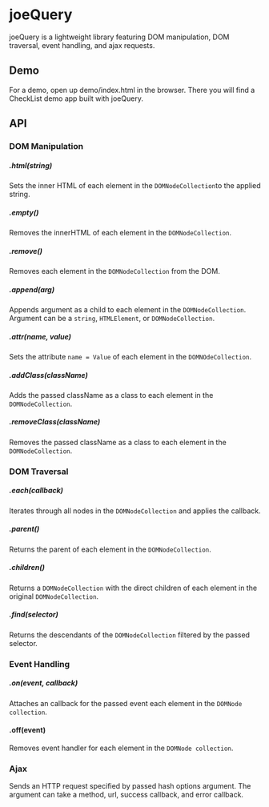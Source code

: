 # joeQuery

joeQuery is a lightweight library featuring DOM manipulation, DOM traversal, event handling, and ajax requests.

##

## Demo

For a demo, open up demo/index.html in the browser. There you will find a CheckList demo app built with joeQuery.
##

## API

### DOM Manipulation

##### .html(string)
Sets the inner HTML of each element in the ```DOMNodeCollection```to the applied string.

##### .empty()
Removes the innerHTML of each element in the ```DOMNodeCollection```.

##### .remove()
Removes each element in the ```DOMNodeCollection``` from the DOM.

##### .append(arg)
Appends argument as a child to each element in the ```DOMNodeCollection```. Argument can be a ```string```, ```HTMLElement```, or ```DOMNodeCollection```.

##### .attr(name, value)
Sets the attribute ```name = Value``` of each element in the ```DOMNOdeCollection```.

##### .addClass(className)
Adds the passed className as a class to each element in the ```DOMNodeCollection```.

##### .removeClass(className)
Removes the passed className as a class to each element in the ```DOMNodeCollection```.

### DOM Traversal

##### .each(callback)
Iterates through all nodes in the ```DOMNodeCollection``` and applies the callback.

##### .parent()
Returns the parent of each element in the ```DOMNodeCollection```.

##### .children()
Returns a ```DOMNodeCollection``` with the direct children of each element in the original ```DOMNodeCollection```.

##### .find(selector)
Returns the descendants of the ```DOMNodeCollection``` filtered by the passed selector.

### Event Handling

##### .on(event, callback)
Attaches an callback for the passed event each element in the ```DOMNode collection```.

#### .off(event)
Removes event handler for each element in the ```DOMNode collection```.


### Ajax

Sends an HTTP request specified by passed hash options argument. The argument can take a method, url, success callback, and error callback.
